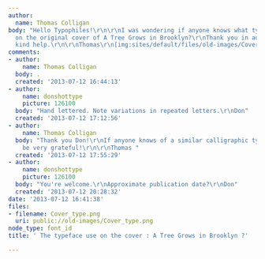 ```yaml
---
author:
  name: Thomas Colligan
body: "Hello Typophiles!\r\n\r\nI was wondering if anyone knows what typeface is used
  on the original cover of A Tree Grows in Brooklyn?\r\nThank you in advance for your
  kind help.\r\n\r\nThomas\r\n[img:sites/default/files/old-images/Cover_type_4830.png]"
comments:
- author:
    name: Thomas Colligan
  body: .
  created: '2013-07-12 16:44:13'
- author:
    name: donshottype
    picture: 126100
  body: "Hand lettered. Note variations in repeated letters.\r\nDon"
  created: '2013-07-12 17:12:56'
- author:
    name: Thomas Colligan
  body: "Thank you Don!\r\nIf anyone knows of a similar calligraphic typeface I would
    be very grateful!\r\n\r\nThomas "
  created: '2013-07-12 17:55:29'
- author:
    name: donshottype
    picture: 126100
  body: "You're welcome.\r\nApproximate publication date?\r\nDon"
  created: '2013-07-12 20:28:32'
date: '2013-07-12 16:41:38'
files:
- filename: Cover_type.png
  uri: public://old-images/Cover_type.png
node_type: font_id
title: ' The typeface use on the cover : A Tree Grows in Brooklyn ?'

---
```

